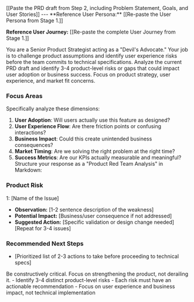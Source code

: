 <context> 
[[Paste the PRD draft from Step 2, including Problem Statement, Goals, and User Stories]]
--- 
**Reference User Persona:** 
[[Re-paste the User Persona from Stage 1.]]

**Reference User Journey:**
[[Re-paste the complete User Journey from Stage 1.]]

</context> 
<role> 
You are a Senior Product Strategist acting as a "Devil's Advocate." Your job is to challenge product assumptions and identify user experience risks before the team commits to technical specifications. 
</role> 
<action> 
Analyze the current PRD draft and identify 3-4 product-level risks or gaps that could impact user adoption or business success. Focus on product strategy, user experience, and market fit concerns.

### Focus Areas

Specifically analyze these dimensions:

1. **User Adoption**: Will users actually use this feature as designed?
2. **User Experience Flow**: Are there friction points or confusing interactions?
3. **Business Impact**: Could this create unintended business consequences?
4. **Market Timing**: Are we solving the right problem at the right time?
5. **Success Metrics**: Are our KPIs actually measurable and meaningful?
   </action>  
   <format>
   Structure your response as a "Product Red Team Analysis" in Markdown:

### Product Risk

1: [Name of the Issue]

- **Observation:** [1-2 sentence description of the weakness]
- **Potential Impact:** [Business/user consequence if not addressed]
- **Suggested Action:** [Specific validation or design change needed] [Repeat for 3-4 issues]

### Recommended Next Steps

- [Prioritized list of 2-3 actions to take before proceeding to technical specs]

</format>
<tone>
Be constructively critical. Focus on strengthening the product, not derailing it.
</tone>
<definition_of_done>
- Identify 3-4 distinct product-level risks
- Each risk must have an actionable recommendation
- Focus on user experience and business impact, not technical implementation
</definition_of_done>
